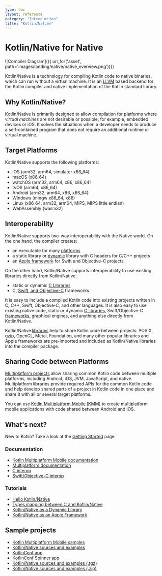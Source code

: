 ```yaml
---
type: doc
layout: reference
category: "Introduction"
title: "Kotlin/Native"
---
```


# Kotlin/Native for Native

![Compiler Diagram]({{ url_for('asset', path='images/landing/native/native_overview.png')}})

Kotlin/Native is a technology for compiling Kotlin code to native binaries, which can run without a virtual machine.
It is an [LLVM](https://llvm.org/) based backend for the Kotlin compiler and native implementation of the Kotlin standard
library.

## Why Kotlin/Native?

Kotlin/Native is primarily designed to allow compilation for platforms where *virtual machines* are not
desirable or possible, for example, embedded devices or iOS.
It solves the situations when a developer needs to produce a
self-contained program that does not require an additional runtime or virtual machine.

## Target Platforms

Kotlin/Native supports the following platforms:
* iOS (arm32, arm64, simulator x86_64)
* macOS (x86_64)
* watchOS (arm32, arm64, x86, x86_64)
* tvOS (arm64, x86_64)
* Android (arm32, arm64, x86, x86_64)
* Windows (mingw x86_64, x86)
* Linux (x86_64, arm32, arm64, MIPS, MIPS little endian)
* WebAssembly (wasm32)

## Interoperability

Kotlin/Native supports two-way interoperability with the Native world.
On the one hand, the compiler creates:
- an executable for many [platforms](#target-platforms)
- a static library or [dynamic](/docs/tutorials/native/dynamic-libraries.html) library with C headers for C/C++ projects
- an [Apple framework](/docs/tutorials/native/apple-framework.html) for Swift and Objective-C projects

On the other hand, Kotlin/Native supports interoperability to use existing libraries
directly from Kotlin/Native:
- static or dynamic [C Libraries](/docs/reference/native/c_interop.html)
- C, [Swift, and Objective-C](/docs/reference/native/objc_interop.html) frameworks

It is easy to include a compiled Kotlin code into
existing projects written in C, C++, Swift, Objective-C, and other languages.
It is also easy to use existing native code,
static or dynamic [C libraries](/docs/reference/native/c_interop.html),
Swift/Objective-C [frameworks](/docs/reference/native/objc_interop.html),
graphical engines, and anything else directly from Kotlin/Native.

Kotlin/Native [libraries](/docs/reference/native/platform_libs.html) help to share Kotlin
code between projects.
POSIX, gzip, OpenGL, Metal, Foundation, and many other popular libraries and Apple frameworks
are pre-imported and included as Kotlin/Native libraries into the compiler package.

## Sharing Code between Platforms

[Multiplatform projects](/docs/reference/multiplatform.html) allow sharing common Kotlin code between multiple platforms, including Android, iOS, JVM,
JavaScript, and native. Multiplatform libraries provide required APIs for the common Kotlin code and help develop
shared parts of a project in Kotlin code in one place and share it with all or several target platforms.

You can use [Kotlin Multiplatform Mobile (KMM)](https://kotlinlang.org/lp/mobile/) to create multiplatform mobile applications with code shared between Android and iOS.

## What's next?

New to Kotlin? Take a look at the [Getting Started](/docs/tutorials/getting-started.html) page.

### Documentation

- [Kotlin Multiplatform Mobile documentation](https://kotlinlang.org/docs/mobile/home.html)
- [Multiplatform documentation](mpp-intro.html)
- [C interop](/docs/reference/native/c_interop.html)
- [Swift/Objective-C interop](/docs/reference/native/objc_interop.html)

### Tutorials

- [Hello Kotlin/Native](/docs/tutorials/native/using-command-line-compiler.html)
- [Types mapping between C and Kotlin/Native](/docs/tutorials/native/mapping-primitive-data-types-from-c.html)
- [Kotlin/Native as a Dynamic Library](/docs/tutorials/native/dynamic-libraries.html)
- [Kotlin/Native as an Apple Framework](/docs/tutorials/native/apple-framework.html)

## Sample projects

- [Kotlin Multiplatform Mobile samples](https://kotlinlang.org/docs/mobile/samples.html)
- [Kotlin/Native sources and examples](https://github.com/JetBrains/kotlin-native/tree/master/samples)
- [KotlinConf app](https://github.com/JetBrains/kotlinconf-app)
- [KotlinConf Spinner app](https://github.com/jetbrains/kotlinconf-spinner)
- [Kotlin/Native sources and examples (.tgz)](https://download.jetbrains.com/kotlin/native/kotlin-native-samples-1.0.1.tar.gz)
- [Kotlin/Native sources and examples (.zip)](https://download.jetbrains.com/kotlin/native/kotlin-native-samples-1.0.1.zip)


